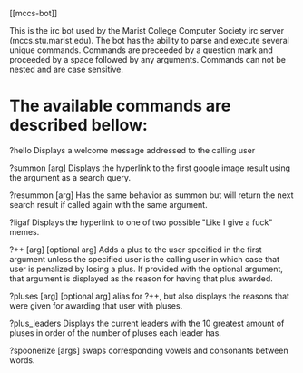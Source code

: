 [[mccs-bot]]

This is the irc bot used by the Marist College Computer Society irc server
(mccs.stu.marist.edu).  The bot has the ability to parse and execute several
unique commands.  Commands are preceeded by a question mark and proceeded by a
space followed by any arguments. Commands can not be nested and are case 
sensitive.

The available commands are described bellow:
=======

?hello        Displays a welcome message addressed to the calling user

?summon [arg] Displays the hyperlink to the first google image result using
              the argument as a search query.

?resummon [arg] Has the same behavior as summon but will return the next
                search result if called again with the same argument.

?ligaf          Displays the hyperlink to one of two possible
                "Like I give a fuck" memes.

?++ [arg] [optional arg]  Adds a plus to the user specified in the first
                argument unless the specified user is the calling user
                in which case that user is penalized by losing a plus.
                If provided with the optional argument, that argument
                is displayed as the reason for having that plus awarded.

?pluses [arg] [optional arg] alias for ?++, but also displays the reasons
                             that were given for awarding that user
                             with pluses.

?plus_leaders   Displays the current leaders with the 10 greatest amount of
                pluses in order of the number of pluses each leader has.

?spoonerize [args]  swaps corresponding vowels and consonants between
                    words.